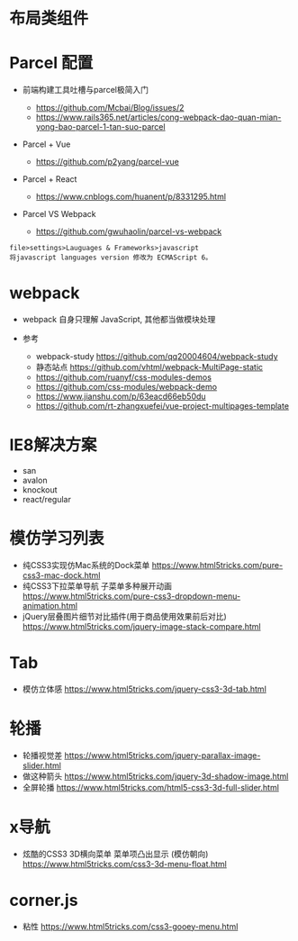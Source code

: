 # 布局类组件


# Parcel 配置

- 前端构建工具吐槽与parcel极简入门 
    - https://github.com/Mcbai/Blog/issues/2
    - https://www.rails365.net/articles/cong-webpack-dao-quan-mian-yong-bao-parcel-1-tan-suo-parcel
    
- Parcel + Vue 
    - https://github.com/p2yang/parcel-vue
    
- Parcel  + React

    - https://www.cnblogs.com/huanent/p/8331295.html    

- Parcel VS Webpack 
    - https://github.com/gwuhaolin/parcel-vs-webpack

```shell
file>settings>Lauguages & Frameworks>javascript
将javascript languages version 修改为 ECMAScript 6。
```

# webpack

- webpack 自身只理解 JavaScript, 其他都当做模块处理

- 参考
    - webpack-study https://github.com/qq20004604/webpack-study
    - 静态站点 https://github.com/vhtml/webpack-MultiPage-static
    - https://github.com/ruanyf/css-modules-demos
    - https://github.com/css-modules/webpack-demo
    - https://www.jianshu.com/p/63eacd66eb50du
    - https://github.com/rt-zhangxuefei/vue-project-multipages-template


# IE8解决方案

- san
- avalon
- knockout
- react/regular

# 模仿学习列表

- 纯CSS3实现仿Mac系统的Dock菜单 https://www.html5tricks.com/pure-css3-mac-dock.html
- 纯CSS3下拉菜单导航 子菜单多种展开动画 https://www.html5tricks.com/pure-css3-dropdown-menu-animation.html
- jQuery层叠图片细节对比插件(用于商品使用效果前后对比) https://www.html5tricks.com/jquery-image-stack-compare.html

# Tab

- 模仿立体感 https://www.html5tricks.com/jquery-css3-3d-tab.html

# 轮播

- 轮播视觉差 https://www.html5tricks.com/jquery-parallax-image-slider.html
- 做这种箭头 https://www.html5tricks.com/jquery-3d-shadow-image.html
- 全屏轮播 https://www.html5tricks.com/html5-css3-3d-full-slider.html

# x导航

- 炫酷的CSS3 3D横向菜单 菜单项凸出显示 (模仿朝向) https://www.html5tricks.com/css3-3d-menu-float.html

# corner.js

- 粘性 https://www.html5tricks.com/css3-gooey-menu.html